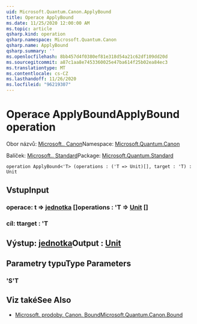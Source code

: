 ```yaml
---
uid: Microsoft.Quantum.Canon.ApplyBound
title: Operace ApplyBound
ms.date: 11/25/2020 12:00:00 AM
ms.topic: article
qsharp.kind: operation
qsharp.namespace: Microsoft.Quantum.Canon
qsharp.name: ApplyBound
qsharp.summary: ''
ms.openlocfilehash: 8bb457d4f0380ef81e318d54a21c62df109dd20d
ms.sourcegitcommit: a87c1aa8e7453360025e47ba614f25b02ea84ec3
ms.translationtype: MT
ms.contentlocale: cs-CZ
ms.lasthandoff: 11/26/2020
ms.locfileid: "96219307"
---
```

# <a name="applybound-operation"></a><span data-ttu-id="08539-102">Operace ApplyBound</span><span class="sxs-lookup"><span data-stu-id="08539-102">ApplyBound operation</span></span>

<span data-ttu-id="08539-103">Obor názvů: [Microsoft.. Canon](xref:Microsoft.Quantum.Canon)</span><span class="sxs-lookup"><span data-stu-id="08539-103">Namespace: [Microsoft.Quantum.Canon](xref:Microsoft.Quantum.Canon)</span></span>

<span data-ttu-id="08539-104">Balíček: [Microsoft.. Standard](https://nuget.org/packages/Microsoft.Quantum.Standard)</span><span class="sxs-lookup"><span data-stu-id="08539-104">Package: [Microsoft.Quantum.Standard](https://nuget.org/packages/Microsoft.Quantum.Standard)</span></span>




```qsharp
operation ApplyBound<'T> (operations : ('T => Unit)[], target : 'T) : Unit
```


## <a name="input"></a><span data-ttu-id="08539-105">Vstup</span><span class="sxs-lookup"><span data-stu-id="08539-105">Input</span></span>

### <a name="operations--t--unit-"></a><span data-ttu-id="08539-106">operace: t => [jednotka](xref:microsoft.quantum.lang-ref.unit) []</span><span class="sxs-lookup"><span data-stu-id="08539-106">operations : 'T => [Unit](xref:microsoft.quantum.lang-ref.unit) []</span></span>




### <a name="target--t"></a><span data-ttu-id="08539-107">cíl: t</span><span class="sxs-lookup"><span data-stu-id="08539-107">target : 'T</span></span>





## <a name="output--unit"></a><span data-ttu-id="08539-108">Výstup: [jednotka](xref:microsoft.quantum.lang-ref.unit)</span><span class="sxs-lookup"><span data-stu-id="08539-108">Output : [Unit](xref:microsoft.quantum.lang-ref.unit)</span></span>



## <a name="type-parameters"></a><span data-ttu-id="08539-109">Parametry typu</span><span class="sxs-lookup"><span data-stu-id="08539-109">Type Parameters</span></span>

### <a name="t"></a><span data-ttu-id="08539-110">'S</span><span class="sxs-lookup"><span data-stu-id="08539-110">'T</span></span>



## <a name="see-also"></a><span data-ttu-id="08539-111">Viz také</span><span class="sxs-lookup"><span data-stu-id="08539-111">See Also</span></span>

- [<span data-ttu-id="08539-112">Microsoft. prodoby. Canon. Bound</span><span class="sxs-lookup"><span data-stu-id="08539-112">Microsoft.Quantum.Canon.Bound</span></span>](xref:Microsoft.Quantum.Canon.Bound)